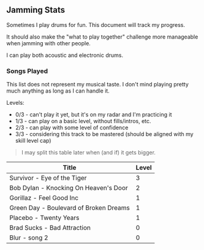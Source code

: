
## Jamming Stats

Sometimes I play drums for fun. This document will track my progress.

It should also make the "what to play together" challenge more manageable when jamming with other people.

I can play both acoustic and electronic drums.

### Songs Played

This list does not represent my musical taste. I don't mind playing pretty much anything as long as I can handle it.

Levels:

* 0/3 - can't play it yet, but it's on my radar and I'm practicing it
* 1/3 - can play on a basic level, without fills/intros, etc.
* 2/3 - can play with some level of confidence
* 3/3 - considering this track to be mastered (should be aligned with my skill level cap)

> I may split this table later when (and if) it gets bigger.

| Title | Level |
|---|---|
| Survivor - Eye of the Tiger | 3 |
| Bob Dylan - Knocking On Heaven's Door | 2 |
| Gorillaz - Feel Good Inc | 1 |
| Green Day - Boulevard of Broken Dreams | 1 |
| Placebo - Twenty Years | 1 |
| Brad Sucks - Bad Attraction | 0 |
| Blur - song 2 | 0 |

